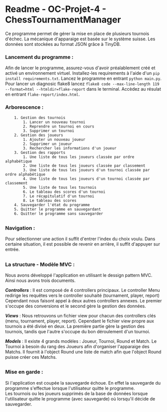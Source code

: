 # Readme - OC-Projet-4 - ChessTournamentManager
Ce programme permet de gérer la mise en place de plusieurs tournois d'échec. La mécanique d'apparaige est basée sur le système suisse. Les données sont stockées au format JSON grâce à TinyDB.



### Lancement du programme :
Afin de lancer le programme, assurez-vous d'avoir préalablement créé et activé un environnement virtuel. Installez-les 
requirements à l'aide d'un `pip install requirements.txt`. Lancez le programme en entrant `python main.py`.  
Pour lancer un diagnosic flake8 lancez `flake8 code --max-line-length 119 --format=html --htmldir=flake-report` dans le 
terminal. Accèdez au résulat en entrant `flake-report/index.html`.

### Arborescence : 

		1. Gestion des tournois
			1. Lancer un nouveau tournoi 
			2. Reprendre un tournoi en cours 
			3. Supprimer un tournoi
		2. Gestion des joueurs 
			1. Ajouter un nouveau joueur
			2. Supprimer un joueur 
			3. Rechercher les informations d'un joueur
		3. Gestion des rapports
			1. Une liste de tous les joueurs classée par ordre alphabétique
			2. Une liste de tous les joueurs classée par classement
			3. Une liste de tous les joueurs d'un tournoi classée par ordre alphabétique
			4. Une liste de tous les joueurs d'un tournoi classée par classement
			5. Une liste de tous les tournois
			6. Le tableau des scores d'un tournoi
			7. Le récapitulatif d'un tournoi
			8. Le tableau des scores
		4. Sauvegarder l'état du programme
		5. Quitter le programme en sauvegardant
		6. Quitter le programme sans sauvegarder 

##
### Navigation : 

Pour sélectionner une action il suffit d'entrer l'index du choix voulu.
Dans certaine situation, il est possible de revenir en arrière, il suffit d'appuyer sur entrée.


##
### La structure - Modèle MVC :
Nous avons développé l'application en utilisant le dessign pattern MVC. Ainsi nous avons trois documents.


**_Controllers_** : 
Il est composé de 4 controllers principaux. Le controller Menu redirige les requêtes vers le controller souhaité (tournament, player, report)
Cependant nous faisont appel à deux autres controllers annexes. Le premier s'occupe des conversions et le second gère la gestion des données.


**_Views_** : 
Nous retrouvons un fichier view pour chacun des controllers clés (menu, tournament, player, report).
Cependant le fichier view propre aux tournois a été divisé en deux. La première partie gère la gestion des tournois, tandis que l'autre s'occupe du bon déroulement d'un tournoi.


**_Models_** :
Il existe 4 grands modèles : Joueur, Tournoi, Round et Match. 
Le Tournoi à besoin du rang des Joueurs afin d'organiser l'apparaige des Matchs. Il fournit à l'object Round une liste de match afin que l'object Round puisse créer ces Matchs. 


##
### Mise en garde : 
Si l'application est coupée la sauvegarde échoue. En effet la sauvegarde du programme s'effectue lorsque l'utilisateur quitte le programme.  
Les tournois ou les joueurs supprimés de la base de données lorsque l'utilisateur quitte le programme (avec sauvegarde)
où lorsqu'il décide de sauvegarder.